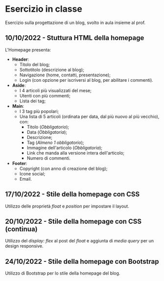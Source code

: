 # Esercizio in classe
Esercizio sulla progettazione di un blog, svolto in aula insieme al prof.

## 10/10/2022 - Stuttura HTML della homepage
L'Homepage presenta:
- __Header__:
  - Titolo del blog;
  - Sottotitolo (descrizione al blog);
  - Navigazione (home, contatti, presentazione);
  - Login (con opzione per iscriversi al blog, per abilitare i commenti).
- __Aside__:
  - I 4 articoli più visualizzati del mese;
  - Utenti con più commenti;
  - Lista dei tag;
- __Main__:
  - I 3 tag più popolari;
  - Una lista di 5 articoli (ordinata per data, dal più nuovo al più vecchio), con:
    - Titolo (_Obbligatorio_);
    - Data (_Obbligatoria_);
    - Descrizione;
    - Tag (_Almeno 1 obbligatorio_);
    - Immagine dell'articolo (_Obbligatoria_);
    - Link che manda alla versione intera dell'articolo;
    - Numero di commenti.
- __Footer__:
  - Copyright (con anno di creazione del blog);
  - Icone social;
  - Email.

## 17/10/2022 - Stile della homepage con CSS
Utilizzo delle proprietà *float* e *position* per impostare il layout.

## 20/10/2022 - Stile della homepage con CSS (continua)
Utilizzo del *display: flex* al post del *float* e aggiunta di *media query* per un design responsive.

## 24/10/2022 - Stile della homepage con Bootstrap
Utilizzo di Bootstrap per lo stile della homepage del blog.